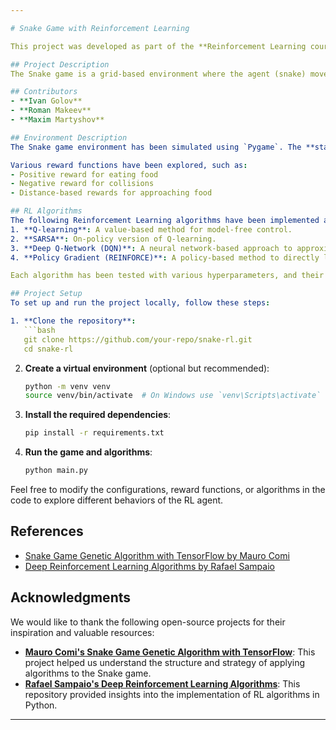 ```yaml
---

# Snake Game with Reinforcement Learning

This project was developed as part of the **Reinforcement Learning course at Innopolis University (2024)**. It focuses on applying different RL algorithms to emulate and solve the classic Snake game. The algorithms implemented include Q-learning, SARSA, Deep Q-Network (DQN), and Policy Gradient (REINFORCE). The goal is to optimize the agent (snake) to maximize its score while experimenting with various reward functions and comparing the effectiveness of each algorithm.

## Project Description
The Snake game is a grid-based environment where the agent (snake) moves to eat food while avoiding collisions with itself or the boundaries. The goal is to use RL techniques to teach the agent to maximize its score by strategically selecting actions (up, down, left, right). The project involves simulating the game environment and applying multiple RL algorithms to find the optimal solution for the snake's behavior.

## Contributors
- **Ivan Golov**  
- **Roman Makeev**  
- **Maxim Martyshov**

## Environment Description
The Snake game environment has been simulated using `Pygame`. The **state space** is represented by the snake’s body position, the location of the food, and additional features such as the distance to walls or potential collisions. The **action space** consists of four discrete movements: up, down, left, and right.

Various reward functions have been explored, such as:
- Positive reward for eating food
- Negative reward for collisions
- Distance-based rewards for approaching food

## RL Algorithms
The following Reinforcement Learning algorithms have been implemented and compared in this project:
1. **Q-learning**: A value-based method for model-free control.
2. **SARSA**: On-policy version of Q-learning.
3. **Deep Q-Network (DQN)**: A neural network-based approach to approximate Q-values.
4. **Policy Gradient (REINFORCE)**: A policy-based method to directly learn the optimal policy.

Each algorithm has been tested with various hyperparameters, and their performance has been compared based on the agent’s ability to maximize the score in the Snake game.

## Project Setup
To set up and run the project locally, follow these steps:

1. **Clone the repository**:
   ```bash
   git clone https://github.com/your-repo/snake-rl.git
   cd snake-rl
   ```

2. **Create a virtual environment** (optional but recommended):
   ```bash
   python -m venv venv
   source venv/bin/activate  # On Windows use `venv\Scripts\activate`
   ```

3. **Install the required dependencies**:
   ```bash
   pip install -r requirements.txt
   ```

4. **Run the game and algorithms**:
   ```bash
   python main.py
   ```

Feel free to modify the configurations, reward functions, or algorithms in the code to explore different behaviors of the RL agent.

## References
- [Snake Game Genetic Algorithm with TensorFlow by Mauro Comi](https://github.com/maurock/snake-ga-tf/tree/master)
- [Deep Reinforcement Learning Algorithms by Rafael Sampaio](https://github.com/Rafael1s/Deep-Reinforcement-Learning-Algorithms/tree/master)

## Acknowledgments
We would like to thank the following open-source projects for their inspiration and valuable resources:
- **[Mauro Comi's Snake Game Genetic Algorithm with TensorFlow](https://github.com/maurock/snake-ga-tf)**: This project helped us understand the structure and strategy of applying algorithms to the Snake game.
- **[Rafael Sampaio's Deep Reinforcement Learning Algorithms](https://github.com/Rafael1s/Deep-Reinforcement-Learning-Algorithms)**: This repository provided insights into the implementation of RL algorithms in Python.

---
```

